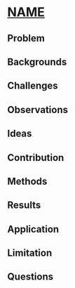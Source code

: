 # [NAME](link)
## Problem

## Backgrounds

## Challenges


## Observations

## Ideas

## Contribution

## Methods

## Results

## Application

## Limitation

## Questions